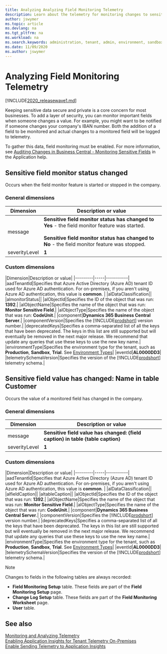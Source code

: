 ```yaml
---
title: Analyzing Analyzing Field Monitoring Telemetry
description: Learn about the telemetry for monitoring changes to sensitive data in Business Central  
author: jswymer
ms.topic: article
ms.devlang: na
ms.tgt_pltfrm: na
ms.workload: na
ms.search.keywords: administration, tenant, admin, environment, sandbox, telemetry, data, sensitive
ms.date: 11/09/2020
ms.author: jswymer
---
```


# Analyzing Field Monitoring Telemetry

[!INCLUDE[2020_releasewave1.md](../includes/2020_releasewave2.md)]

Keeping sensitive data secure and private is a core concern for most businesses. To add a layer of security, you can monitor important fields when someone changes a value. For example, you might want to be notified if someone changes your company's IBAN number. Both the addition of a field to be monitored and actual changes to a monitored field will be logged to telemetry.

To gather this data, field monitoring must be enabled. For more information, see [Auditing Changes in Business Central - Monitoring Sensitive Fields](/dynamics365/business-central/across-log-changes#monitoring-sensitive-fields) in the Application help.

## Sensitive field monitor status changed

Occurs when the field monitor feature is started or stopped in the company.


<!--
{"Component":"Dynamics 365 Business Central Server","Telemetry schema version":"1.0","telemetrySchemaVersion":"1.0","Component version":"17.0.18204.18458","componentVersion":"17.0.18204.18458","Environment type":"Production","environmentType":"Production","deprecatedKeys":"AadTenantId, Environment name, Environment type, Telemetry schema version, Component, Component version, Telemetry schema version, AadTenantId, Environment name, Environment type","AadTenantId":"common","aadTenantId":"common","component":"Dynamics 365 Business Central Server","eventId":"AL0000DD3","alObjectId":"1392","alDataClassification":"SystemMetadata","alObjectName":"Monitor Sensitive Field","alObjectType":"CodeUnit","almonitorStatus":"Yes"}

-->

### General dimensions

|Dimension|Description or value|
|---------|-----|
|message|**Sensitive field monitor status has changed to Yes** - the field monitor feature was started.<br /><br />**Sensitive field monitor status has changed to No** -  the field monitor feature was stopped.|
|severityLevel|**1**|

### Custom dimensions

<!--
The custom dimensions that are of particular interest for this operation include: numberOfRows, result, serverExecutionTime, sqlExecutes, sqlRowsRead, totalTime. For a description of these dimensions and other custom dimensions, see [Custom dimensions](#customdimensions).
-->
<!--
|Dimension|Description or value|
|---------|-----|
|numberOfRows|Specifies the number of rows generated for the report dataset.|
|result|**Success**.|
|serverExecutionTime|Specifies the amount of time it took the service to complete the request. The time has the format hh:mm:ss.sssssss.|
|sqlExecutes|Specifies the number of SQL statements that the report executed. |
|totalTime|Specifies the amount of time it took for the system to generate the dataset and render the report. The time has the format hh:mm:ss.sssssss.|
-->

|Dimension|Description or value|
|---------|-----|-----------|
|aadTenantId|Specifies that Azure Active Directory (Azure AD) tenant ID used for Azure AD authentication. For on-premises, if you aren't using Azure AD authentication, this value is **common**. |
|alDataClassification||
|almonitorStatus||
|alObjectId|Specifies the ID of the object that was run: **1392**.|
|alObjectName|Specifies the name of the object that was run: **Monitor Sensitive Field**.|
|alObjectType|Specifies the name of the object that was run: **CodeUnit**.|
|component|**Dynamics 365 Business Central Server**.|
|componentVersion|Specifies the [!INCLUDE[prodshort](../developer/includes/prodshort.md)] version number.|
|deprecatedKeys|Specifies a comma-separated list of all the keys that have been deprecated. The keys in this list are still supported but will eventually be removed in the next major release. We recommend that update any queries that use these keys to use the new key name.|
|environmentType|Specifies the environment type for the tenant, such as **Production**, **Sandbox**, **Trial**. See [Environment Types](tenant-admin-center-environments.md#types-of-environments)|
|eventId|**AL0000DD3**|
|telemetrySchemaVersion|Specifies the version of the [!INCLUDE[prodshort](../developer/includes/prodshort.md)] telemetry schema.|

## Sensitive field value has changed: Name in table Customer

Occurs the value of a monitored field has changed in the company.

<!--
{"Telemetry schema version":"1.0","telemetrySchemaVersion":"1.0","Component version":"17.0.18204.18458","componentVersion":"17.0.18204.18458","Environment type":"Production","environmentType":"Production","deprecatedKeys":"AadTenantId, Environment name, Environment type, Telemetry schema version, Component, Component version, Telemetry schema version, AadTenantId, Environment name, Environment type","aadTenantId":"common","AadTenantId":"common","alObjectId":"1367","component":"Dynamics 365 Business Central Server","Component":"Dynamics 365 Business Central Server","eventId":"AL0000CTE","alDataClassification":"SystemMetadata","altableCaption":"Customer","alfieldCaption":"Name","alObjectType":"CodeUnit","alObjectName":"Monitor Sensitive Field Data"}

-->

### General dimensions

|Dimension|Description or value|
|---------|-----|
|message|**Sensitive field value has changed: {field caption} in table {table caption}**|
|severityLevel|**1**|

### Custom dimensions

|Dimension|Description or value|
|---------|-----|-----------|
|aadTenantId|Specifies that Azure Active Directory (Azure AD) tenant ID used for Azure AD authentication. For on-premises, if you aren't using Azure AD authentication, this value is **common**. |
|alDataClassification||
|alfieldCaption||
|altableCaption||
|alObjectId|Specifies the ID of the object that was run: **1392**.|
|alObjectName|Specifies the name of the object that was run: **Monitor Sensitive Field**.|
|alObjectType|Specifies the name of the object that was run: **CodeUnit**.|
|component|**Dynamics 365 Business Central Server**.|
|componentVersion|Specifies the [!INCLUDE[prodshort](../developer/includes/prodshort.md)] version number.|
|deprecatedKeys|Specifies a comma-separated list of all the keys that have been deprecated. The keys in this list are still supported but will eventually be removed in the next major release. We recommend that update any queries that use these keys to use the new key name.|
|environmentType|Specifies the environment type for the tenant, such as **Production**, **Sandbox**, **Trial**. See [Environment Types](tenant-admin-center-environments.md#types-of-environments)|
|eventId|**AL0000DD3**|
|telemetrySchemaVersion|Specifies the version of the [!INCLUDE[prodshort](../developer/includes/prodshort.md)] telemetry schema.|


> [!NOTE]
> Changes to fields in the following tables are always recorded: 
> - **Field Monitoring Setup** table. These fields are part of the **Field Monitoring Setup** page.
> - **Change Log Setup** table. These fields are part of the **Field Monitoring Worksheet** page.
> - **User** table.

## See also

[Monitoring and Analyzing Telemetry](telemetry-overview.md)  
[Enabling Application Insights for Tenant Telemetry On-Premises](telemetry-enable-application-insights.md)  
[Enable Sending Telemetry to Application Insights](tenant-admin-center-telemetry.md#appinsights)  
